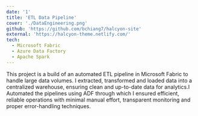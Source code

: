 ```yaml
---
date: '1'
title: 'ETL Data Pipeline'
cover: './DataEngineering.png'
github: 'https://github.com/bchiang7/halcyon-site'
external: 'https://halcyon-theme.netlify.com/'
tech:
  - Microsoft Fabric
  - Azure Data Factory
  - Apache Spark
---
```


This project is a build of an automated ETL pipeline in Microsoft Fabric to handle large data volumes. I extracted, transformed and loaded data into a centralized warehouse, ensuring clean and up-to-date data for analytics.I Automated the pipelines using ADF through which I ensured efficient, reliable operations with minimal manual effort, transparent monitoring and proper error-handling techniques.
